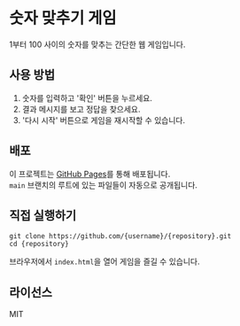 # 숫자 맞추기 게임

1부터 100 사이의 숫자를 맞추는 간단한 웹 게임입니다.

## 사용 방법

1. 숫자를 입력하고 '확인' 버튼을 누르세요.
2. 결과 메시지를 보고 정답을 찾으세요.
3. '다시 시작' 버튼으로 게임을 재시작할 수 있습니다.

## 배포

이 프로젝트는 [GitHub Pages](https://pages.github.com/)를 통해 배포됩니다.  
`main` 브랜치의 루트에 있는 파일들이 자동으로 공개됩니다.

## 직접 실행하기

```
git clone https://github.com/{username}/{repository}.git
cd {repository}
```
브라우저에서 `index.html`을 열어 게임을 즐길 수 있습니다.

## 라이선스

MIT